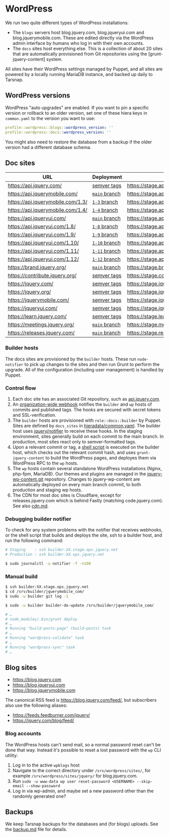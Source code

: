 # WordPress

We run two quite different types of WordPress installations:

* The `blogs` servers host blog.jquery.com, blog.jqueryui.com and
  blog.jquerymobile.com. These are edited directly via the WordPress
  admin interface by humans who log in with their own accounts.
* The `docs` sites host everything else. This is a collection of
  about 20 sites that are automatically provisioned from Git
  repositories using the [grunt-jquery-content] system.

[jquery-wp-content]: https://github.com/jquery/grunt-jquery-content/

All sites have their WordPress settings managed by Puppet, and all
sites are powered by a locally running MariaDB instance, and backed
up daily to Tarsnap.

## WordPress versions

WordPress "auto upgrades" are enabled. If you want to pin
a specific version or rollback to an older version, set one of these
hiera keys in `common.yaml` to the version you want to use:

```yaml
profile::wordpress::blogs::wordpress_version: ''
profile::wordpress::docs::wordpress_version: ''
```

You might also need to restore the database from a backup if the
older version had a different database schema.

## Doc sites

<!-- Generated by /bin/doc_sites_info.php and configured by docs_sites in /hieradata/common.yaml -->

| URL                                      | Deployment     | Staging
| ---------------------------------------- | -------------- | ----------------------------------------
| https://api.jquery.com/                  | [semver tags](https://github.com/jquery/api.jquery.com/tree/main/) | https://stage.api.jquery.com/
| https://api.jquerymobile.com/            | [`main` branch](https://github.com/jquery/api.jquerymobile.com/tree/main/) | https://stage.api.jquerymobile.com/
| https://api.jquerymobile.com/1.3/        | [`1-3` branch](https://github.com/jquery/api.jquerymobile.com/tree/1-3/) | https://stage.api.jquerymobile.com/1.3/
| https://api.jquerymobile.com/1.4/        | [`1-4` branch](https://github.com/jquery/api.jquerymobile.com/tree/1-4/) | https://stage.api.jquerymobile.com/1.4/
| https://api.jqueryui.com/                | [`main` branch](https://github.com/jquery/api.jqueryui.com/tree/main/) | https://stage.api.jqueryui.com/
| https://api.jqueryui.com/1.8/            | [`1-8` branch](https://github.com/jquery/api.jqueryui.com/tree/1-8/) | https://stage.api.jqueryui.com/1.8/
| https://api.jqueryui.com/1.9/            | [`1-9` branch](https://github.com/jquery/api.jqueryui.com/tree/1-9/) | https://stage.api.jqueryui.com/1.9/
| https://api.jqueryui.com/1.10/           | [`1-10` branch](https://github.com/jquery/api.jqueryui.com/tree/1-10/) | https://stage.api.jqueryui.com/1.10/
| https://api.jqueryui.com/1.11/           | [`1-11` branch](https://github.com/jquery/api.jqueryui.com/tree/1-11/) | https://stage.api.jqueryui.com/1.11/
| https://api.jqueryui.com/1.12/           | [`1-12` branch](https://github.com/jquery/api.jqueryui.com/tree/1-12/) | https://stage.api.jqueryui.com/1.12/
| https://brand.jquery.org/                | [`main` branch](https://github.com/jquery/brand.jquery.org/tree/main/) | https://stage.brand.jquery.org/
| https://contribute.jquery.org/           | [semver tags](https://github.com/jquery/contribute.jquery.org/tree/main/) | https://stage.contribute.jquery.org/
| https://jquery.com/                      | [semver tags](https://github.com/jquery/jquery.com/tree/main/) | https://stage.jquery.com/
| https://jquery.org/                      | [semver tags](https://github.com/jquery/jquery.org/tree/main/) | https://stage.jquery.org/
| https://jquerymobile.com/                | [semver tags](https://github.com/jquery/jquerymobile.com/tree/main/) | https://stage.jquerymobile.com/
| https://jqueryui.com/                    | [semver tags](https://github.com/jquery/jqueryui.com/tree/main/) | https://stage.jqueryui.com/
| https://learn.jquery.com/                | [semver tags](https://github.com/jquery/learn.jquery.com/tree/main/) | https://stage.learn.jquery.com/
| https://meetings.jquery.org/             | [`main` branch](https://github.com/jquery/meetings.jquery.org/tree/main/) | https://stage.meetings.jquery.org/
| https://releases.jquery.com/             | [`main` branch](https://github.com/jquery/codeorigin.jquery.com/tree/main/) | https://stage.releases.jquery.com/

<!-- END -->

### Builder hosts

The docs sites are provisioned by the `builder` hosts. These run
`node-notifier` to pick up changes to the sites and then run Grunt to
perform the upgrade. All of the configuration (including user
management) is handled by Puppet.

### Control flow

1. Each doc site has an associated Git repository, such as [api.jquery.com](https://github.com/jquery/api.jquery.com/).
2. An [organization-wide webhook](https://github.com/organizations/jquery/settings/hooks/) notifies the `builder` and `wp` hosts of commits and published tags. The hooks are secured with secret tokens and SSL-verification.
3. The `builder` hosts are provisioned with `role::docs::builder` by Puppet. Sites are defined by `docs_sites` in [hieradata/common.yaml](../hieradata/common.yaml). The builder host uses [jquery/notifier](https://github.com/jquery/node-notifier-server/) to receive these hooks. In the staging environment, sites generally build on each commit to the main branch. In production, most sites react only to semver-formatted tags.
4. Upon a relevant commit or tag, a [shell script](../modules/profile/files/builder/builder-do-update.sh) is executed on the builder host, which checks out the relevant commit hash, and uses `grunt-jquery-content` to build the WordPress pages, and deployes them via WordPress RPC to the `wp` hosts.
5. The `wp` hosts contain several standalone WordPress installations (Nginx, php-fpm, MariaDB). Our themes and plugins are managed in the [jquery-wp-content.git](https://github.com/jquery/jquery-wp-content) repository. Changes to jquery-wp-content are automatically deployed on every main branch commit, to both production and staging wp hosts.
6. The CDN for most doc sites is Cloudflare, except for releases.jquery.com which is behind Fastly (matching code.jquery.com). See also [cdn.md](./cdn.md).

### Debugging builder notifier

To check for any system problems with the notifier that receives webhooks, or the shell script that builds and deploys the site, ssh to a builder host, and run the following command:

```bash
# Staging    : ssh builder-XX.stage.ops.jquery.net
# Production : ssh builder-XX.ops.jquery.net

$ sudo journalctl -u notifier -f -n100

```

### Manual build

```bash
$ ssh builder-XX.stage.ops.jquery.net
$ cd /srv/builder/jquerymobile_com/
$ sudo -u builder git log -1

$ sudo -u builder builder-do-update /srv/builder/jquerymobile_com/

# …
# node_modules/.bin/grunt deploy
# …
# Running "build-posts:page" (build-posts) task
# …
# Running "wordpress-validate" task
# …
# Running "wordpress-sync" task
# …
```

## Blog sites

* https://blog.jquery.com
* https://blog.jqueryui.com
* https://blog.jquerymobile.com

The canonical RSS feed is <https://blog.jquery.com/feed/>, but
subscribers also use the following aliases:
* https://feeds.feedburner.com/jquery/
* https://jquery.com/blog/feed/

### Blog accounts

The WordPress hosts can't send mail, so a normal password reset can't
be done that way. Instead it's possible to reset a lost password with
the `wp` CLI utility:
1. Log in to the active `wpblogs` host
2. Navigate to the correct directory under `/srv/wordpress/sites/`, for
   example `/srv/wordpress/sites/jquery/` for blog.jquery.com.
3. Run `sudo -u www-data wp user reset-password <USERNAME> --skip-email --show-password`
4. Log in via wp-admin, and maybe set a new password other than the
   randomly generated one?

## Backups

We keep Tarsnap backups for the databases and (for blogs) uploads. See
the [backup.md] file for details.

[backup.md]: ./backup.md
